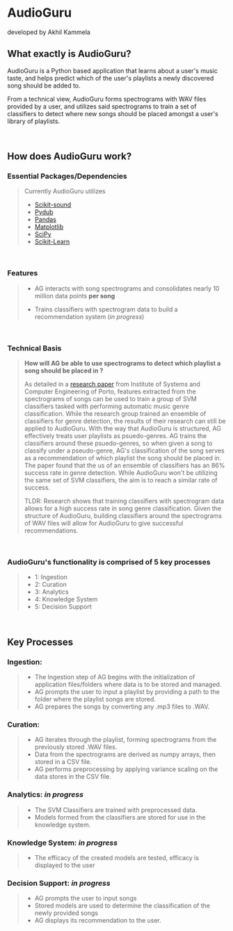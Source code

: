 # AudioGuru
developed by Akhil Kammela


## What exactly is AudioGuru?
AudioGuru is a Python based application that learns about a user's music taste, and helps predict which of the user's playlists a newly discovered song should be added to.

From a technical view, AudioGuru forms spectrograms with WAV files provided by a user, and utilizes said spectrograms to train a set of classifiers to detect where new songs should be placed amongst a user's library of playlists.

&nbsp;

## How does AudioGuru work?


### Essential Packages/Dependencies
> Currently AudioGuru utilizes
> - [Scikit-sound](http://work.thaslwanter.at/sksound/html/)
> - [Pydub](https://github.com/jiaaro/pydub)
> - [Pandas](https://pandas.pydata.org/)
> - [Matplotlib](https://matplotlib.org/)
> - [SciPy](https://scipy.org/)
> - [Scikit-Learn](https://scikit-learn.org/stable/)

&nbsp;
### Features
> - AG interacts with song spectrograms and consolidates nearly 10 million data points **per song**
> 
> - Trains classifiers with spectrogram data to build a recommendation system (*in progress*)

&nbsp;

### Technical Basis
> **How will AG be able to use spectrograms to detect which playlist a song should be placed in ?**
> 
> As detailed in a [research paper](https://citeseerx.ist.psu.edu/viewdoc/download?doi=10.1.1.706.160&rep=rep1&type=pdf) from Institute of Systems and Computer Engineering of Porto, features extracted from the spectrograms of songs can be used to train a group of SVM classifiers tasked with performing automatic music genre classification. While the research group trained an ensemble of classifiers for genre detection, the results of their research can still be applied to AudioGuru. With the way that AudioGuru is structured, AG effectively treats user playlists as psuedo-genres. AG trains the classifiers around these psuedo-genres, so when given a song to classify under a pseudo-genre, AG's classification of the song serves as a recommendation of which playlist the song should be placed in. The paper found that the us of an ensemble of classifiers has an 86% success rate in genre detection. While AudioGuru won't be utilizing the same set of SVM classifiers, the aim is to reach a similar rate of success.
>
> TLDR: Research shows that training classifiers with spectrogram data allows for a high success rate in song genre classification. Given the structure of AudioGuru, building classifiers around the spectrograms of WAV files will allow for AudioGuru to give successful recommendations.

&nbsp;

### AudioGuru's functionality is comprised of 5 key processes
> - 1: Ingestion
> - 2: Curation 
> - 3: Analytics
> - 4: Knowledge System
> - 5: Decision Support

&nbsp;

## Key Processes
### Ingestion:
> - The Ingestion step of AG begins with the initialization of application files/folders where data is to be stored and managed.
> - AG prompts the user to input a playlist by providing a path to the folder where the playlist songs are stored.
> - AG prepares the songs by converting any .mp3 files to .WAV.

 ###  Curation:
 > - AG iterates through the playlist, forming spectrograms from the previously stored .WAV files.
 > - Data from the spectrograms are derived as numpy arrays, then stored in a CSV file. 
 > - AG performs preprocessing by applying variance scaling on the data stores in the CSV file.

 ###  Analytics: *in progress*
 > - The SVM Classifiers are trained with preprocessed data.
 > - Models formed from the classifiers are stored for use in the knowledge system.


 ###  Knowledge System: *in progress*
 > - The efficacy of the created models are tested, efficacy is displayed to the user



 ###  Decision Support: *in progress*
 > - AG prompts the user to input songs
 > - Stored models are used to determine the classification of the newly provided songs
 > - AG displays its recommendation to the user.



